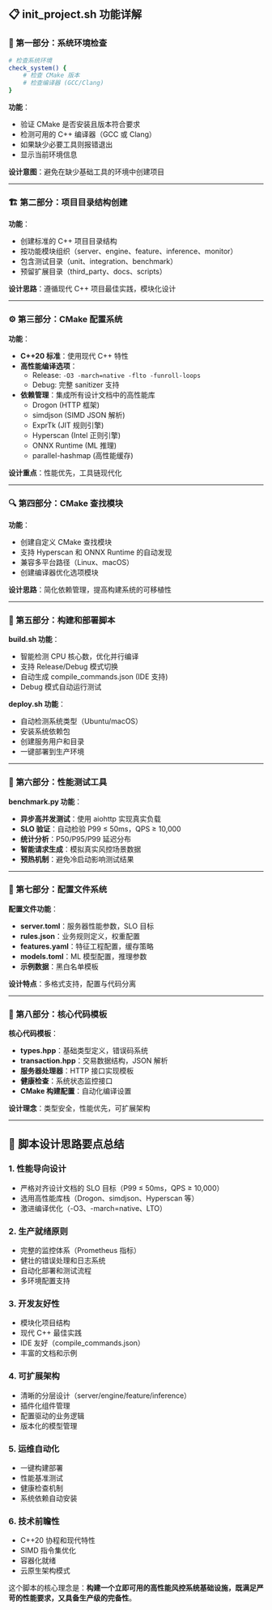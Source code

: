## 📋 init_project.sh 功能详解

### 🔧 第一部分：系统环境检查

```bash
# 检查系统环境
check_system() {
    # 检查 CMake 版本
    # 检查编译器 (GCC/Clang)
}
```

**功能**：
- 验证 CMake 是否安装且版本符合要求
- 检测可用的 C++ 编译器（GCC 或 Clang）
- 如果缺少必要工具则报错退出
- 显示当前环境信息

**设计意图**：避免在缺少基础工具的环境中创建项目

---

### 🏗️ 第二部分：项目目录结构创建
**功能**：
- 创建标准的 C++ 项目目录结构
- 按功能模块组织（server、engine、feature、inference、monitor）
- 包含测试目录（unit、integration、benchmark）
- 预留扩展目录（third_party、docs、scripts）

**设计思路**：遵循现代 C++ 项目最佳实践，模块化设计

---

### ⚙️ 第三部分：CMake 配置系统
**功能**：
- **C++20 标准**：使用现代 C++ 特性
- **高性能编译选项**：
  - Release: `-O3 -march=native -flto -funroll-loops`
  - Debug: 完整 sanitizer 支持
- **依赖管理**：集成所有设计文档中的高性能库
  - Drogon (HTTP 框架)
  - simdjson (SIMD JSON 解析)
  - ExprTk (JIT 规则引擎)
  - Hyperscan (Intel 正则引擎)
  - ONNX Runtime (ML 推理)
  - parallel-hashmap (高性能缓存)

**设计重点**：性能优先，工具链现代化

---

### 🔍 第四部分：CMake 查找模块
**功能**：
- 创建自定义 CMake 查找模块
- 支持 Hyperscan 和 ONNX Runtime 的自动发现
- 兼容多平台路径（Linux、macOS）
- 创建编译器优化选项模块

**设计思路**：简化依赖管理，提高构建系统的可移植性

---

### 🚀 第五部分：构建和部署脚本
**build.sh 功能**：
- 智能检测 CPU 核心数，优化并行编译
- 支持 Release/Debug 模式切换
- 自动生成 compile_commands.json (IDE 支持)
- Debug 模式自动运行测试

**deploy.sh 功能**：
- 自动检测系统类型（Ubuntu/macOS）
- 安装系统依赖包
- 创建服务用户和目录
- 一键部署到生产环境

---

### 🧪 第六部分：性能测试工具
**benchmark.py 功能**：
- **异步高并发测试**：使用 aiohttp 实现真实负载
- **SLO 验证**：自动检验 P99 ≤ 50ms，QPS ≥ 10,000
- **统计分析**：P50/P95/P99 延迟分布
- **智能请求生成**：模拟真实风控场景数据
- **预热机制**：避免冷启动影响测试结果

---

### 📝 第七部分：配置文件系统
**配置文件功能**：
- **server.toml**：服务器性能参数，SLO 目标
- **rules.json**：业务规则定义，权重配置
- **features.yaml**：特征工程配置，缓存策略
- **models.toml**：ML 模型配置，推理参数
- **示例数据**：黑白名单模板

**设计特点**：多格式支持，配置与代码分离

---

### 🧩 第八部分：核心代码模板
**核心代码模板**：
- **types.hpp**：基础类型定义，错误码系统
- **transaction.hpp**：交易数据结构，JSON 解析
- **服务器处理器**：HTTP 接口实现模板
- **健康检查**：系统状态监控接口
- **CMake 构建配置**：自动化编译设置

**设计理念**：类型安全，性能优先，可扩展架构

---

## 🎯 脚本设计思路要点总结

### 1. **性能导向设计**
- 严格对齐设计文档的 SLO 目标（P99 ≤ 50ms，QPS ≥ 10,000）
- 选用高性能库栈（Drogon、simdjson、Hyperscan 等）
- 激进编译优化（-O3、-march=native、LTO）

### 2. **生产就绪原则**
- 完整的监控体系（Prometheus 指标）
- 健壮的错误处理和日志系统
- 自动化部署和测试流程
- 多环境配置支持

### 3. **开发友好性**
- 模块化项目结构
- 现代 C++ 最佳实践
- IDE 友好（compile_commands.json）
- 丰富的文档和示例

### 4. **可扩展架构**
- 清晰的分层设计（server/engine/feature/inference）
- 插件化组件管理
- 配置驱动的业务逻辑
- 版本化的模型管理

### 5. **运维自动化**
- 一键构建部署
- 性能基准测试
- 健康检查机制
- 系统依赖自动安装

### 6. **技术前瞻性**
- C++20 协程和现代特性
- SIMD 指令集优化
- 容器化就绪
- 云原生架构模式

这个脚本的核心理念是：**构建一个立即可用的高性能风控系统基础设施，既满足严苛的性能要求，又具备生产级的完备性**。